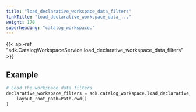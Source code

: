 ```yaml
---
title: "load_declarative_workspace_data_filters"
linkTitle: "load_declarative_workspace_data_..."
weight: 170
superheading: "catalog_workspace."
---
```


{{< api-ref "sdk.CatalogWorkspaceService.load_declarative_workspace_data_filters" >}}

## Example

```python
# Load the workspace data filters
declarative_workspace_filters = sdk.catalog_workspace.load_declarative_workspace_data_filters(
    layout_root_path=Path.cwd()
)
```
